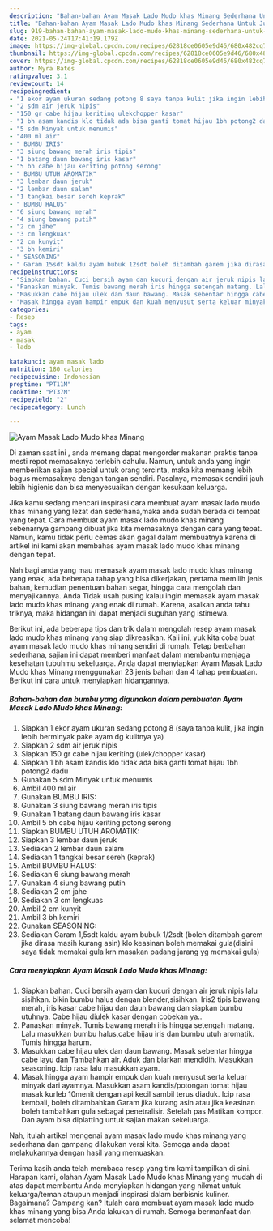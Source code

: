 ```yaml
---
description: "Bahan-bahan Ayam Masak Lado Mudo khas Minang Sederhana Untuk Jualan"
title: "Bahan-bahan Ayam Masak Lado Mudo khas Minang Sederhana Untuk Jualan"
slug: 919-bahan-bahan-ayam-masak-lado-mudo-khas-minang-sederhana-untuk-jualan
date: 2021-05-24T17:41:19.179Z
image: https://img-global.cpcdn.com/recipes/62818ce0605e9d46/680x482cq70/ayam-masak-lado-mudo-khas-minang-foto-resep-utama.jpg
thumbnail: https://img-global.cpcdn.com/recipes/62818ce0605e9d46/680x482cq70/ayam-masak-lado-mudo-khas-minang-foto-resep-utama.jpg
cover: https://img-global.cpcdn.com/recipes/62818ce0605e9d46/680x482cq70/ayam-masak-lado-mudo-khas-minang-foto-resep-utama.jpg
author: Myra Bates
ratingvalue: 3.1
reviewcount: 14
recipeingredient:
- "1 ekor ayam ukuran sedang potong 8 saya tanpa kulit jika ingin lebih berminyak pake ayam dg kulitnya ya"
- "2 sdm air jeruk nipis"
- "150 gr cabe hijau keriting ulekchopper kasar"
- "1 bh asam kandis klo tidak ada bisa ganti tomat hijau 1bh potong2 dadu"
- "5 sdm Minyak untuk menumis"
- "400 ml air"
- " BUMBU IRIS"
- "3 siung bawang merah iris tipis"
- "1 batang daun bawang iris kasar"
- "5 bh cabe hijau keriting potong serong"
- " BUMBU UTUH AROMATIK"
- "3 lembar daun jeruk"
- "2 lembar daun salam"
- "1 tangkai besar sereh keprak"
- " BUMBU HALUS"
- "6 siung bawang merah"
- "4 siung bawang putih"
- "2 cm jahe"
- "3 cm lengkuas"
- "2 cm kunyit"
- "3 bh kemiri"
- " SEASONING"
- " Garam 15sdt kaldu ayam bubuk 12sdt boleh ditambah garem jika dirasa masih kurang asin klo keasinan boleh memakai guladisini saya tidak memakai gula krn masakan padang jarang yg memakai gula"
recipeinstructions:
- "Siapkan bahan. Cuci bersih ayam dan kucuri dengan air jeruk nipis lalu sisihkan. bikin bumbu halus dengan blender,sisihkan. Iris2 tipis bawang merah, iris kasar cabe hijau dan daun bawang dan siapkan bumbu utuhnya. Cabe hijau diulek kasar dengan cobekan ya.."
- "Panaskan minyak. Tumis bawang merah iris hingga setengah matang. Lalu masukkan bumbu halus,cabe hijau iris dan bumbu utuh aromatik. Tumis hingga harum."
- "Masukkan cabe hijau ulek dan daun bawang. Masak sebentar hingga cabe layu dan Tambahkan air. Aduk dan biarkan mendidih. Masukkan seasoning. Icip rasa lalu masukkan ayam."
- "Masak hingga ayam hampir empuk dan kuah menyusut serta keluar minyak dari ayamnya. Masukkan asam kandis/potongan tomat hijau masak kurleb 10menit dengan api kecil sambil terus diaduk. Icip rasa kembali, boleh ditambahkan Garam jika kurang asin atau jika keasinan boleh tambahkan gula sebagai penetralisir. Setelah pas Matikan kompor. Dan ayam bisa diplatting untuk sajian makan sekeluarga."
categories:
- Resep
tags:
- ayam
- masak
- lado

katakunci: ayam masak lado 
nutrition: 180 calories
recipecuisine: Indonesian
preptime: "PT11M"
cooktime: "PT37M"
recipeyield: "2"
recipecategory: Lunch

---
```



![Ayam Masak Lado Mudo khas Minang](https://img-global.cpcdn.com/recipes/62818ce0605e9d46/680x482cq70/ayam-masak-lado-mudo-khas-minang-foto-resep-utama.jpg)

Di zaman  saat ini , anda memang dapat mengorder makanan praktis tanpa mesti repot memasaknya terlebih dahulu. Namun, untuk anda yang ingin memberikan sajian special untuk orang tercinta, maka kita memang lebih bagus memasaknya dengan tangan sendiri. Pasalnya, memasak sendiri jauh lebih higienis dan bisa menyesuaikan dengan kesukaan keluarga.

Jika kamu sedang mencari inspirasi cara membuat ayam masak lado mudo khas minang yang lezat dan sederhana,maka anda sudah berada di tempat yang tepat. Cara membuat ayam masak lado mudo khas minang  sebenarnya gampang dibuat jika kita memasaknya dengan cara yang tepat. Namun, kamu tidak perlu cemas akan gagal dalam membuatnya 
karena di artikel ini kami akan membahas ayam masak lado mudo khas minang dengan tepat.  



Nah bagi anda yang mau memasak ayam masak lado mudo khas minang yang enak, ada beberapa tahap yang bisa dikerjakan, pertama memilih jenis bahan, kemudian penentuan bahan segar, hingga cara mengolah dan menyajikannya. Anda Tidak usah pusing kalau ingin memasak ayam masak lado mudo khas minang yang enak di rumah. Karena, asalkan anda  tahu triknya, maka hidangan ini dapat menjadi suguhan yang istimewa.

Berikut ini, ada beberapa tips dan trik dalam mengolah resep ayam masak lado mudo khas minang yang siap dikreasikan. Kali ini, yuk kita coba buat ayam masak lado mudo khas minang sendiri di rumah. Tetap berbahan sederhana, sajian ini dapat memberi manfaat dalam membantu menjaga kesehatan tubuhmu sekeluarga. Anda dapat menyiapkan Ayam Masak Lado Mudo khas Minang menggunakan 23 jenis bahan dan 4 tahap pembuatan. Berikut ini cara untuk menyiapkan hidangannya.

<!--inarticleads1-->

##### Bahan-bahan dan bumbu yang digunakan dalam pembuatan Ayam Masak Lado Mudo khas Minang:

1. Siapkan 1 ekor ayam ukuran sedang potong 8 (saya tanpa kulit, jika ingin lebih berminyak pake ayam dg kulitnya ya)
1. Siapkan 2 sdm air jeruk nipis
1. Siapkan 150 gr cabe hijau keriting (ulek/chopper kasar)
1. Siapkan 1 bh asam kandis klo tidak ada bisa ganti tomat hijau 1bh potong2 dadu
1. Gunakan 5 sdm Minyak untuk menumis
1. Ambil 400 ml air
1. Gunakan  BUMBU IRIS:
1. Gunakan 3 siung bawang merah iris tipis
1. Gunakan 1 batang daun bawang iris kasar
1. Ambil 5 bh cabe hijau keriting potong serong
1. Siapkan  BUMBU UTUH AROMATIK:
1. Siapkan 3 lembar daun jeruk
1. Sediakan 2 lembar daun salam
1. Sediakan 1 tangkai besar sereh (keprak)
1. Ambil  BUMBU HALUS:
1. Sediakan 6 siung bawang merah
1. Gunakan 4 siung bawang putih
1. Sediakan 2 cm jahe
1. Sediakan 3 cm lengkuas
1. Ambil 2 cm kunyit
1. Ambil 3 bh kemiri
1. Gunakan  SEASONING:
1. Sediakan  Garam 1,5sdt kaldu ayam bubuk 1/2sdt (boleh ditambah garem jika dirasa masih kurang asin) klo keasinan boleh memakai gula(disini saya tidak memakai gula krn masakan padang jarang yg memakai gula)




<!--inarticleads2-->

##### Cara menyiapkan Ayam Masak Lado Mudo khas Minang:

1. Siapkan bahan. Cuci bersih ayam dan kucuri dengan air jeruk nipis lalu sisihkan. bikin bumbu halus dengan blender,sisihkan. Iris2 tipis bawang merah, iris kasar cabe hijau dan daun bawang dan siapkan bumbu utuhnya. Cabe hijau diulek kasar dengan cobekan ya..
1. Panaskan minyak. Tumis bawang merah iris hingga setengah matang. Lalu masukkan bumbu halus,cabe hijau iris dan bumbu utuh aromatik. Tumis hingga harum.
1. Masukkan cabe hijau ulek dan daun bawang. Masak sebentar hingga cabe layu dan Tambahkan air. Aduk dan biarkan mendidih. Masukkan seasoning. Icip rasa lalu masukkan ayam.
1. Masak hingga ayam hampir empuk dan kuah menyusut serta keluar minyak dari ayamnya. Masukkan asam kandis/potongan tomat hijau masak kurleb 10menit dengan api kecil sambil terus diaduk. Icip rasa kembali, boleh ditambahkan Garam jika kurang asin atau jika keasinan boleh tambahkan gula sebagai penetralisir. Setelah pas Matikan kompor. Dan ayam bisa diplatting untuk sajian makan sekeluarga.




Nah, itulah artikel mengenai  ayam masak lado mudo khas minang  yang sederhana dan gampang dilakukan versi kita. Semoga anda dapat melakukannya dengan hasil yang memuaskan. 

Terima kasih anda telah membaca resep yang tim kami tampilkan di sini. Harapan kami, olahan  Ayam Masak Lado Mudo khas Minang yang mudah di atas dapat membantu Anda menyiapkan hidangan yang nikmat untuk keluarga/teman ataupun menjadi inspirasi dalam berbisnis kuliner. Bagaimana? Gampang kan? Itulah cara membuat ayam masak lado mudo khas minang yang bisa Anda lakukan di rumah. Semoga bermanfaat dan selamat mencoba!

